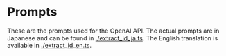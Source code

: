 # Prompts

These are the prompts used for the OpenAI API. The actual prompts are in Japanese and can be found in [./extract_id_ja.ts](./extract_id_ja.ts). The English translation is available in [./extract_id_en.ts](./extract_id_en.ts).
